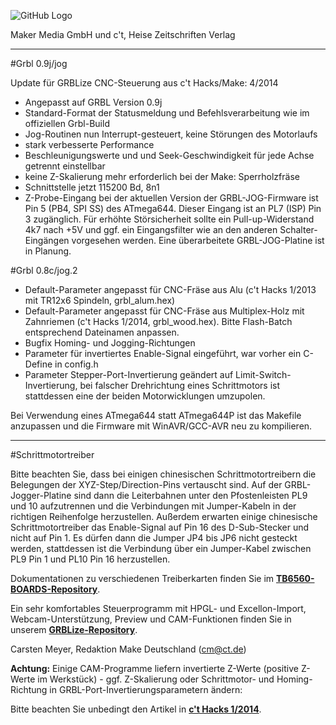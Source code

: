 ![GitHub Logo](http://www.heise.de/make/icons/make_logo.png)

Maker Media GmbH und c't, Heise Zeitschriften Verlag

***

#Grbl 0.9j/jog

Update für GRBLize CNC-Steuerung aus c't Hacks/Make: 4/2014

- Angepasst auf GRBL Version 0.9j
- Standard-Format der Statusmeldung und Befehlsverarbeitung wie im offiziellen Grbl-Build 
- Jog-Routinen nun Interrupt-gesteuert, keine Störungen des Motorlaufs
- stark verbesserte Performance
- Beschleunigungswerte und und Seek-Geschwindigkeit für jede Achse getrennt einstellbar
- keine Z-Skalierung mehr erforderlich bei der Make: Sperrholzfräse
- Schnittstelle jetzt 115200 Bd, 8n1
- Z-Probe-Eingang bei der aktuellen Version der GRBL-JOG-Firmware ist Pin 5 (PB4, SPI SS) des ATmega644. Dieser Eingang ist an PL7 (ISP) Pin 3 zugänglich. Für erhöhte Störsicherheit sollte ein Pull-up-Widerstand 4k7 nach +5V und ggf. ein Eingangsfilter wie an den anderen Schalter-Eingängen vorgesehen werden. Eine überarbeitete GRBL-JOG-Platine ist in Planung.


#Grbl 0.8c/jog.2 

- Default-Parameter angepasst für CNC-Fräse aus Alu (c't Hacks 1/2013 mit TR12x6 Spindeln, grbl_alum.hex) 
- Default-Parameter angepasst für CNC-Fräse aus Multiplex-Holz mit Zahnriemen (c't Hacks 1/2014, grbl_wood.hex). Bitte Flash-Batch entsprechend Dateinamen anpassen.
- Bugfix Homing- und Jogging-Richtungen
- Parameter für invertiertes Enable-Signal eingeführt, war vorher ein C-Define in config.h
- Parameter Stepper-Port-Invertierung geändert auf Limit-Switch-Invertierung, bei falscher Drehrichtung eines Schrittmotors ist stattdessen eine der beiden Motorwicklungen umzupolen.

Bei Verwendung eines ATmega644 statt ATmega644P ist das Makefile anzupassen und die Firmware mit WinAVR/GCC-AVR neu zu 
kompilieren.

***

#Schrittmotortreiber

Bitte beachten Sie, dass bei einigen chinesischen Schrittmotortreibern die Belegungen der XYZ-Step/Direction-Pins 
vertauscht sind. Auf der GRBL-Jogger-Platine sind dann die Leiterbahnen unter den Pfostenleisten PL9 und 10 
aufzutrennen und die Verbindungen mit Jumper-Kabeln in der richtigen Reihenfolge herzustellen. Außerdem erwarten einige 
chinesische Schrittmotortreiber das Enable-Signal auf Pin 16 des D-Sub-Stecker und nicht auf Pin 1. Es dürfen dann die 
Jumper JP4 bis JP6 nicht gesteckt werden, stattdessen ist die Verbindung über ein Jumper-Kabel zwischen PL9 Pin 1 und 
PL10 Pin 16 herzustellen.

Dokumentationen zu verschiedenen Treiberkarten finden Sie im **[TB6560-BOARDS-Repository](https://github.com/heise/TB6560-BOARDS)**. 

Ein sehr komfortables Steuerprogramm mit HPGL- und Excellon-Import, Webcam-Unterstützung, Preview und 
CAM-Funktionen finden Sie in unserem **[GRBLize-Repository](https://github.com/heise/GRBLize)**. 

Carsten Meyer, Redaktion Make Deutschland (cm@ct.de)

**Achtung:** Einige CAM-Programme liefern invertierte Z-Werte (positive Z-Werte im Werkstück) - ggf. Z-Skalierung oder Schrittmotor- und Homing-Richtung in GRBL-Port-Invertierungsparametern ändern:

Bitte beachten Sie unbedingt den Artikel in **[c't Hacks 1/2014](http://heise.de/-2109420)**.
